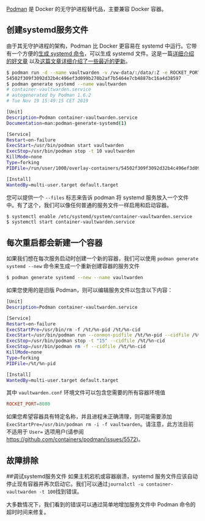 [Podman](https://podman.io/) 是 Docker 的无守护进程替代品，主要兼容 Docker 容器。

## 创建systemd服务文件

由于其无守护进程的架构，Podman 比 Docker 更容易在 systemd 中运行。它带有一个方便的[生成 systemd 命令](http://docs.podman.io/en/latest/markdown/podman-generate-systemd.1.html)，可以生成 systemd 文件。这是一篇[详细介绍的好文章](https://www.redhat.com/sysadmin/podman-shareable-systemd-services) 以及[这篇文章详细介绍了一些最近的更新](https://www.redhat.com/sysadmin/improved-systemd-podman)。

```sh
$ podman run -d --name vaultwarden -v /vw-data/:/data/:Z -e ROCKET_PORT=8080 -p 8080:8080 vaultwarden/server:latest
54502f309f3092d32b4c496ef3d099b270b2af7b5464e7cb4887bc16a4d38597
$ podman generate systemd --name vaultwarden
# container-vaultwarden.service
# autogenerated by Podman 1.6.2
# Tue Nov 19 15:49:15 CET 2019

[Unit]
Description=Podman container-vaultwarden.service
Documentation=man:podman-generate-systemd(1)

[Service]
Restart=on-failure
ExecStart=/usr/bin/podman start vaultwarden
ExecStop=/usr/bin/podman stop -t 10 vaultwarden
KillMode=none
Type=forking
PIDFile=/run/user/1000/overlay-containers/54502f309f3092d32b4c496ef3d099b270b2af7b5464e7cb4887bc16a4d38597/userdata/conmon.pid

[Install]
WantedBy=multi-user.target default.target
```

您可以提供一个 `--files` 标志来告诉 podman 将 systemd 服务放入一个文件中。有了这个，我们可以像任何普通的服务文件一样启用和启动容器。
```sh
$ systemctl enable /etc/systemd/system/container-vaultwarden.service
$ systemctl start container-vaultwarden.service
```

## 每次重启都会新建一个容器

如果我们想在每次服务启动时创建一个新的容器，我们可以使用 `podman generate systemd --new` 命令来生成一个重新创建容器的服务文件

```sh
$ podman generate systemd --new --name vaultwarden
```

如果您使用的是旧版 Podman，则可以编辑服务文件以包含以下内容：

```sh
[Unit]
Description=Podman container-vaultwarden.service

[Service]
Restart=on-failure
ExecStartPre=/usr/bin/rm -f /%t/%n-pid /%t/%n-cid
ExecStart=/usr/bin/podman run --conmon-pidfile /%t/%n-pid --cidfile /%t/%n-cid --env-file=/home/spytec/Vaultwarden/vaultwarden.conf -d -p 8080:8080 -v /home/spytec/Vaultwarden/vw-data:/data/:Z vaultwarden/server:latest
ExecStop=/usr/bin/podman stop -t "15" --cidfile /%t/%n-cid
ExecStop=/usr/bin/podman rm -f --cidfile /%t/%n-cid
KillMode=none
Type=forking
PIDFile=/%t/%n-pid

[Install]
WantedBy=multi-user.target default.target
```

其中 `vaultwarden.conf` 环境文件可以包含您需要的所有容器环境值
```conf
ROCKET_PORT=8080
```

如果您希望容器具有特定名称，并且进程未正确清理，则可能需要添加 `ExecStartPre=/usr/bin/podman rm -i -f vaultwarden`。请注意，此方法目前不适用于 `User=` 选项用户(请参阅 https://github.com/containers/podman/issues/5572)。

## 故障排除
##调试systemd服务文件
如果主机宕机或容器崩溃，systemd 服务文件应该自动停止现有容器并再次启动它。我们可以通过`journalctl -u container-vaultwarden -t 100`找到错误。

大多数情况下，我们看到的错误可以通过简单地增加服务文件中 Podman 命令的超时时间来修复。